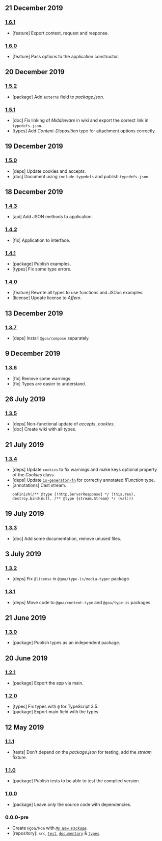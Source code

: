 ## 21 December 2019

### [1.6.1](https://github.com/idiocc/goa/compare/v1.6.0...v1.6.1)

- [feature] Export context, request and response.

### [1.6.0](https://github.com/idiocc/goa/compare/v1.5.2...v1.6.0)

- [feature] Pass options to the application constructor.

## 20 December 2019

### [1.5.2](https://github.com/idiocc/goa/compare/v1.5.1...v1.5.2)

- [package] Add `externs` field to _package.json_.

### [1.5.1](https://github.com/idiocc/goa/compare/v1.5.0...v1.5.1)

- [doc] Fix linking of _Middleware_ in wiki and export the correct link in `typedefs.json`.
- [types] Add _Content-Disposition_ type for attachment options correctly.

## 19 December 2019

### [1.5.0](https://github.com/idiocc/goa/compare/v1.4.3...v1.5.0)

- [deps] Update cookies and accepts.
- [doc] Document using `include-typedefs` and publish `typedefs.json`.

## 18 December 2019

### [1.4.3](https://github.com/idiocc/goa/compare/v1.4.2...v1.4.3)

- [api] Add JSON methods to application.

### [1.4.2](https://github.com/idiocc/goa/compare/v1.4.1...v1.4.2)

- [fix] Application to interface.

### [1.4.1](https://github.com/idiocc/goa/compare/v1.4.0...v1.4.1)

- [package] Publish examples.
- [types] Fix some type errors.

### [1.4.0](https://github.com/idiocc/goa/compare/v1.3.7...v1.4.0)

- [feature] Rewrite all types to use functions and JSDoc examples.
- [license] Update license to _Affero_.

## 13 December 2019

### [1.3.7](https://github.com/idiocc/goa/compare/v1.3.6...v1.3.7)

- [deps] Install `@goa/compose` separately.

## 9 December 2019

### [1.3.6](https://github.com/idiocc/goa/compare/v1.3.5...v1.3.6)

- [fix] Remove some warnings.
- [fix] Types are easier to understand.

## 26 July 2019

### [1.3.5](https://github.com/idiocc/goa/compare/v1.3.4...v1.3.5)

- [deps] Non-functional update of _accepts_, _cookies_.
- [doc] Create wiki with all types.

## 21 July 2019

### [1.3.4](https://github.com/idiocc/goa/compare/v1.3.3...v1.3.4)

- [deps] Update `cookies` to fix warnings and make keys optional property of the _Cookies_ class.
- [deps] Update [`is-generator-fn`](https://github.com/idiocc/is-generator-function) for correctly annotated _!Function_ type.
- [annotations] Cast stream.
    ```
    onFinish(/** @type {!http.ServerResponse} */ (this.res), destroy.bind(null, /** @type {stream.Stream} */ (val)))
    ```

## 19 July 2019

### [1.3.3](https://github.com/idiocc/goa/compare/v1.3.2...v1.3.3)

- [doc] Add some documentation, remove unused files.

## 3 July 2019

### [1.3.2](https://github.com/idiocc/goa/compare/v1.3.1...v1.3.2)

- [deps] Fix `@license` in `@goa/type-is/media-typer` package.

### [1.3.1](https://github.com/idiocc/goa/compare/v1.3.0...v1.3.1)

- [deps] Move code to `@goa/content-type` and `@goa/type-is` packages.

## 21 June 2019

### [1.3.0](https://github.com/idiocc/goa/compare/v1.2.0...v1.3.0)

- [package] Publish types as an independent package.

## 20 June 2019

### [1.2.1](https://github.com/idiocc/goa/compare/v1.2.0...v1.2.1)

- [package] Export the app via main.

### [1.2.0](https://github.com/idiocc/goa/compare/v1.1.1...v1.2.0)

- [types] Fix types with `@` for TypeScript 3.5.
- [package] Export main field with the types.

## 12 May 2019

### [1.1.1](https://github.com/idiocc/goa/compare/v1.1.0...v1.1.1)

- [tests] Don't depend on the _package.json_ for testing, add the _stream_ fixture.

### [1.1.0](https://github.com/idiocc/goa/compare/v1.0.0...v1.1.0)

- [package] Publish tests to be able to test the compiled version.

### [1.0.0](https://github.com/idiocc/goa/compare/v0.0.0-re...v1.0.0)

- [package] Leave only the source code with dependencies.

### 0.0.0-pre

- Create `@goa/koa` with _[`My New Package`](https://mnpjs.org)_.
- [repository]: `src`, [`test`](https://contexttesting.com), [`documentary`](https://readme.page) & [`types`](https://typedef.page).